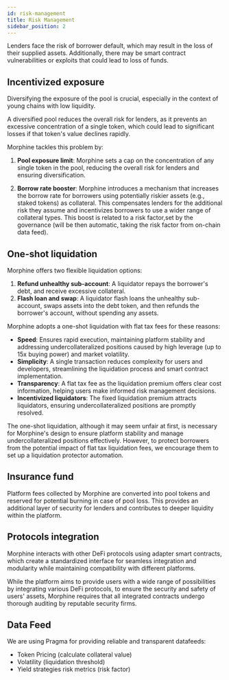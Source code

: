 ```yaml
---
id: risk-management
title: Risk Management
sidebar_position: 2
---
```



Lenders face the risk of borrower default, which may result in the loss of their supplied assets. Additionally, there may be smart contract vulnerabilities or exploits that could lead to loss of funds.


## Incentivized exposure

Diversifying the exposure of the pool is crucial, especially in the context of young chains with low liquidity.

A diversified pool reduces the overall risk for lenders, as it prevents an excessive concentration of a single token, which could lead to significant losses if that token's value declines rapidly.

Morphine tackles this problem by:

1. **Pool exposure limit**: Morphine sets a cap on the concentration of any single token in the pool, reducing the overall risk for lenders and ensuring diversification. 

2. **Borrow rate booster**: Morphine introduces a mechanism that increases the borrow rate for borrowers using potentially riskier assets (e.g., staked tokens) as collateral. This compensates lenders for the additional risk they assume and incentivizes borrowers to use a wider range of collateral types. This boost is related to a risk factor,set by the governance (will be then automatic, taking the risk factor from on-chain data feed).

## One-shot liquidation

Morphine offers two flexible liquidation options:

1. **Refund unhealthy sub-account**: A liquidator repays the borrower's debt, and receive excessive collateral.
2. **Flash loan and swap**: A liquidator flash loans the unhealthy sub-account, swaps assets into the debt token, and then refunds the borrower's account, without spending any assets.

Morphine adopts a one-shot liquidation with flat tax fees for these reasons:

- **Speed**: Ensures rapid execution, maintaining platform stability and addressing undercollateralized positions caused by high leverage (up to 15x buying power) and market volatility.
- **Simplicity**: A single transaction reduces complexity for users and developers, streamlining the liquidation process and smart contract implementation.
- **Transparency**: A flat tax fee as the liquidation premium offers clear cost information, helping users make informed risk management decisions.
- **Incentivized liquidators**: The fixed liquidation premium attracts liquidators, ensuring undercollateralized positions are promptly resolved.

The one-shot liquidation, although it may seem unfair at first, is necessary for Morphine's design to ensure platform stability and manage undercollateralized positions effectively. However, to protect borrowers from the potential impact of flat tax liquidation fees, we encourage them to set up a liquidation protector automation.

## Insurance fund

Platform fees collected by Morphine are converted into pool tokens and reserved for potential burning in case of pool loss. This provides an additional layer of security for lenders and contributes to deeper liquidity within the platform.


## Protocols integration

Morphine interacts with other DeFi protocols using adapter smart contracts, which create a standardized interface for seamless integration and modularity while maintaining compatibility with different platforms.

While the platform aims to provide users with a wide range of possibilities by integrating various DeFi protocols, to ensure the security and safety of users' assets, Morphine requires that all integrated contracts undergo thorough auditing by reputable security firms. 


## Data Feed 

We are using Pragma for providing reliable and transparent datafeeds:  
- Token Pricing (calculate collateral value)
- Volatility (liquidation threshold)
- Yield strategies risk metrics (risk factor)